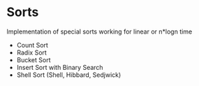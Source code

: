 # Sorts

Implementation of special sorts working for linear or n*logn time

- Count Sort
- Radix Sort
- Bucket Sort
- Insert Sort with Binary Search
- Shell Sort (Shell, Hibbard, Sedjwick)
